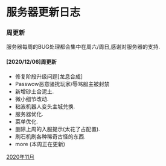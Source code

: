 # 服务器更新日志

### 周更新

服务器每周的BUG处理都会集中在周六/周日,感谢对服务器的支持.

#### [2020/12/06]周更新

* 修复阶段升级问题[龙息合成]
* Passwow恶意骚扰玩家/辱骂服主被封禁
* 新增砂土合泥土.
* 微小细节改动.
* 粘液机器人变头主城兑换.
* 服务器优化.
* 菜单优化.
* 删除上周的入服提示(太花了占配置).
* 刷石机刷各种稀奇古怪的东西.
* more (本周正在更新)

[2020年11月](https://doc.skycraft.cn/gx/11)

